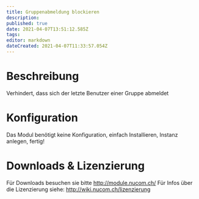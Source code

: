 ```yaml
---
title: Gruppenabmeldung blockieren
description: 
published: true
date: 2021-04-07T13:51:12.585Z
tags: 
editor: markdown
dateCreated: 2021-04-07T11:33:57.054Z
---
```


# Beschreibung
Verhindert, dass sich der letzte Benutzer einer Gruppe abmeldet 
# Konfiguration
Das Modul benötigt keine Konfiguration, einfach Installieren, Instanz anlegen, fertig!
# Downloads & Lizenzierung
Für Downloads besuchen sie bitte http://module.nucom.ch/
Für Infos über die Lizenzierung siehe: http://wiki.nucom.ch/lizenzierung